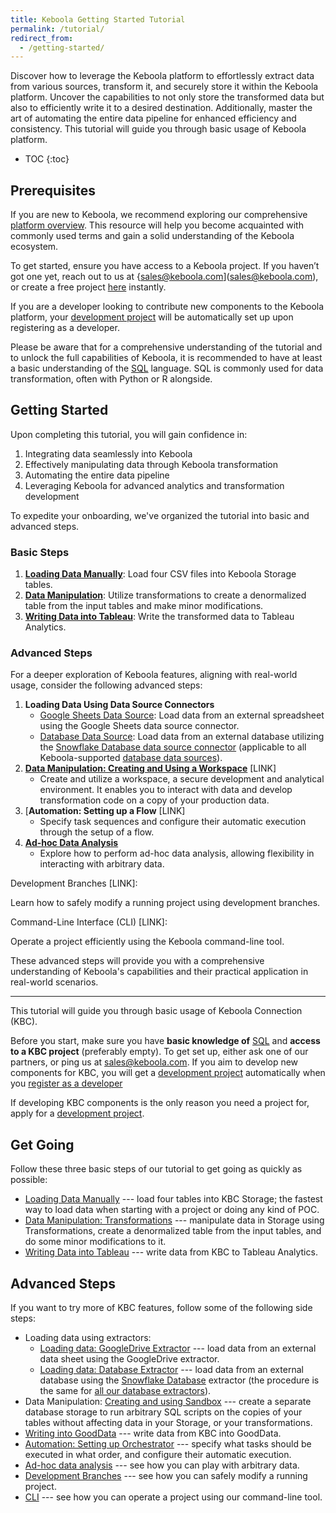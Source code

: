 ```yaml
---
title: Keboola Getting Started Tutorial
permalink: /tutorial/
redirect_from:
  - /getting-started/
---
```


Discover how to leverage the Keboola platform to effortlessly extract data from various sources,  transform it, and securely store it within the Keboola platform. 
Uncover the capabilities to not only store the transformed data but also to efficiently write it to a desired destination. Additionally, master the art of 
automating the entire data pipeline for enhanced efficiency and consistency. This tutorial will guide you through basic usage of Keboola platform.

* TOC
{:toc}

## Prerequisites 

If you are new to Keboola, we recommend exploring our comprehensive [platform overview](/overviews/). 
This resource will help you become acquainted with commonly used terms and gain a solid understanding of the Keboola ecosystem.

To get started, ensure you have access to a Keboola project. If you haven’t got one yet, reach out to us at {sales@keboola.com](sales@keboola.com), 
or create a free project [here](https://connection.north-europe.azure.keboola.com/wizard) instantly.

If you are a developer looking to contribute new components to the Keboola platform, your [development project](https://developers.keboola.com/#development-project) 
will be automatically set up upon registering as a developer. 

Please be aware that for a comprehensive understanding of the tutorial and to unlock the full capabilities of Keboola, it is recommended to have at least a basic understanding of the [SQL](https://en.wikipedia.org/wiki/SQL) language. SQL is commonly used for data transformation, often with Python or R alongside.

## Getting Started
Upon completing this tutorial, you will gain confidence in:
1. Integrating data seamlessly into Keboola
2. Effectively manipulating data through Keboola transformation
3. Automating the entire data pipeline
4. Leveraging Keboola for advanced analytics and transformation development

To expedite your onboarding, we've organized the tutorial into basic and advanced steps.

### Basic Steps
1. [**Loading Data Manually**](/tutorial/load/): Load four CSV files into Keboola Storage tables.
2. [**Data Manipulation**](/tutorial/manipulate/): Utilize transformations to create a denormalized table from the input tables and make minor modifications.
3. [**Writing Data into Tableau**](/tutorial/write/): Write the transformed data to Tableau Analytics.

### Advanced Steps
For a deeper exploration of Keboola features, aligning with real-world usage, consider the following advanced steps:
1. **Loading Data Using Data Source Connectors**
   - [Google Sheets Data Source](): Load data from an external spreadsheet using the Google Sheets data source connector.
   - [Database Data Source](): Load data from an external database utilizing the [Snowflake Database data source connector](/tutorial/load/database/) (applicable to all Keboola-supported [database data sources](/components/extractors/database/)).
2. [**Data Manipulation: Creating and Using a Workspace**]() [LINK]
   - Create and utilize a workspace, a secure development and analytical environment. It enables you to interact with data and develop transformation code on a copy of your production data.
3. [**Automation: Setting up a Flow** [LINK]
   - Specify task sequences and configure their automatic execution through the setup of a flow.
4. [**Ad-hoc Data Analysis**]()
   - Explore how to perform ad-hoc data analysis, allowing flexibility in interacting with arbitrary data.

Development Branches [LINK]:

Learn how to safely modify a running project using development branches.

Command-Line Interface (CLI) [LINK]:

Operate a project efficiently using the Keboola command-line tool.

These advanced steps will provide you with a comprehensive understanding of Keboola's capabilities and their practical application in real-world scenarios.
******************************************************************************************
This tutorial will guide you through basic usage of Keboola Connection (KBC).

Before you start, make sure you have **basic knowledge of** [SQL](https://en.wikipedia.org/wiki/SQL) and
**access to a KBC project** (preferably empty). To get set up, either ask one of our partners,
or ping us at [sales@keboola.com](mailto:sales@keboola.com). If you aim to develop new components for
KBC, you will get a [development project](https://developers.keboola.com/#development-project) automatically
when you [register as a developer](https://developers.keboola.com/extend/component/tutorial/)

If developing KBC components is the only reason you need a project for, apply for a
[development project](/#development-project).

## Get Going
Follow these three basic steps of our tutorial to get going as quickly as possible:

- [Loading Data Manually](/tutorial/load/) --- load four tables into KBC Storage;
the fastest way to load data when starting with a project or doing any kind of POC.
- [Data Manipulation: Transformations](/tutorial/manipulate/) --- manipulate data in Storage
using Transformations, create a denormalized table from the input tables, and
do some minor modifications to it.
- [Writing Data into Tableau](/tutorial/write/) --- write data from KBC to Tableau Analytics.

## Advanced Steps
If you want to try more of KBC features, follow some of the following side steps:

- Loading data using extractors:
	- [Loading data: GoogleDrive Extractor](/tutorial/load/googledrive/) --- load data from an external
	data sheet using the GoogleDrive extractor.
	- [Loading data: Database Extractor](/tutorial/load/database/) --- load data from an external database
using the [Snowflake Database](https://www.snowflake.com/) extractor (the procedure is the same for [all our database extractors](/components/extractors/database/)).
- Data Manipulation: [Creating and using Sandbox](/tutorial/manipulate/sandbox/) --- create a separate database
storage to run arbitrary SQL scripts on the copies of your tables without affecting data in your Storage, or your transformations.
- [Writing into GoodData](/tutorial/write/gooddata/) --- write data from KBC into GoodData.
- [Automation: Setting up Orchestrator](/tutorial/automate/) --- specify what tasks should be executed
in what order, and configure their automatic execution.
- [Ad-hoc data analysis](/tutorial/ad-hoc/) --- see how you can play with arbitrary data.
- [Development Branches](/tutorial/branches/) --- see how you can safely modify a running project.
- [CLI](https://developers.keboola.com/cli/) --- see how you can operate a project using our command-line tool.
